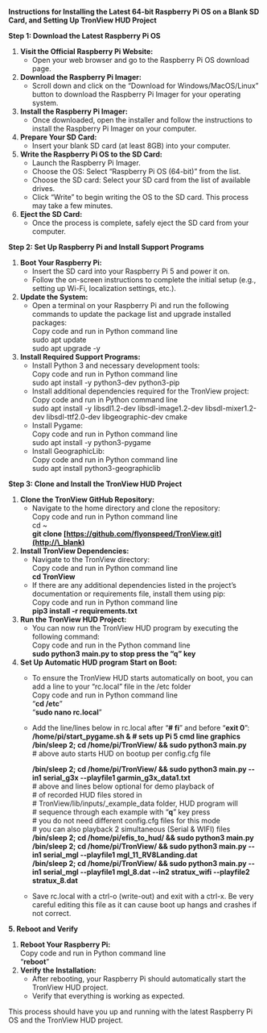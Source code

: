 **Instructions for Installing the Latest 64-bit Raspberry Pi OS on a Blank SD Card, and Setting Up TronView HUD Project**

**Step 1: Download the Latest Raspberry Pi OS**

1. **Visit the Official Raspberry Pi Website:**  
   * Open your web browser and go to the Raspberry Pi OS download page.  
2. **Download the Raspberry Pi Imager:**  
   * Scroll down and click on the “Download for Windows/MacOS/Linux” button to download the Raspberry Pi Imager for your operating system.  
3. **Install the Raspberry Pi Imager:**  
   * Once downloaded, open the installer and follow the instructions to install the Raspberry Pi Imager on your computer.  
4. **Prepare Your SD Card:**  
   * Insert your blank SD card (at least 8GB) into your computer.  
5. **Write the Raspberry Pi OS to the SD Card:**  
   * Launch the Raspberry Pi Imager.  
   * Choose the OS: Select “Raspberry Pi OS (64-bit)” from the list.  
   * Choose the SD card: Select your SD card from the list of available drives.  
   * Click “Write” to begin writing the OS to the SD card. This process may take a few minutes.  
6. **Eject the SD Card:**  
   * Once the process is complete, safely eject the SD card from your computer.

**Step 2: Set Up Raspberry Pi and Install Support Programs**

1. **Boot Your Raspberry Pi:**  
   * Insert the SD card into your Raspberry Pi 5 and power it on.  
   * Follow the on-screen instructions to complete the initial setup (e.g., setting up Wi-Fi, localization settings, etc.).  
2. **Update the System:**  
   * Open a terminal on your Raspberry Pi and run the following commands to update the package list and upgrade installed packages:  
     Copy code and run in Python command line  
     sudo apt update  
     sudo apt upgrade \-y  
3. **Install Required Support Programs:**  
   * Install Python 3 and necessary development tools:  
     Copy code and run in Python command line  
     sudo apt install \-y python3-dev python3-pip  
   * Install additional dependencies required for the TronView project:  
     Copy code and run in Python command line  
     sudo apt install \-y libsdl1.2-dev libsdl-image1.2-dev libsdl-mixer1.2-dev libsdl-ttf2.0-dev libgeographic-dev cmake  
   * Install Pygame:  
     Copy code and run in Python command line  
     sudo apt install \-y python3-pygame  
   * Install GeographicLib:  
     Copy code and run in Python command line  
     sudo apt install python3-geographiclib

**Step 3: Clone and Install the TronView HUD Project**

1. **Clone the TronView GitHub Repository:**  
   * Navigate to the home directory and clone the repository:  
     Copy code and run in Python command line  
     cd \~  
     **git clone [https://github.com/flyonspeed/TronView.git](http://\_blank)**  
2. **Install TronView Dependencies:**  
   * Navigate to the TronView directory:  
     Copy code and run in Python command line  
     **cd TronView**  
   * If there are any additional dependencies listed in the project’s documentation or requirements file, install them using pip:  
     Copy code and run in Python command line  
     **pip3 install \-r requirements.txt**  
3. **Run the TronView HUD Project:**  
   * You can now run the TronView HUD program by executing the following command:  
     Copy code and run in the Python command line  
     **sudo python3 main.py   to stop press the “q” key**    
4. **Set Up Automatic HUD program Start on Boot:**  
   * To ensure the TronView HUD starts automatically on boot, you can add a line to your “rc.local”  file in the /etc folder   
     Copy code and run in Python command line  
     “**cd /etc**”  
     “**sudo nano rc.local**”  
   * Add the line/lines below in rc.local after “**\# fi**” and before “**exit 0**”:  
      **/home/pi/start\_pygame.sh &  \# sets up Pi 5 cmd line graphics**  
      **/bin/sleep 2; cd /home/pi/TronView/ && sudo python3 main.py**   
     \# above auto starts HUD on bootup per config.cfg file  
        
      **/bin/sleep 2; cd /home/pi/TronView/ && sudo python3 main.py   \--in1 serial\_g3x \--playfile1 garmin\_g3x\_data1.txt**  
     \# above and lines below optional for demo playback of  
     \# of recorded HUD files stored in   
     \# TronView/lib/inputs/\_example\_data folder, HUD program will  
     \# sequence through each example with “**q**” key press  
     \# you do not need different config.cfg files for this mode  
     \# you can also playback 2 simultaneous (Serial & WIFI) files  
      **/bin/sleep 2; cd /home/pi/efis\_to\_hud/ && sudo python3 main.py**  
      **/bin/sleep 2; cd /home/pi/TronView/ && sudo python3 main.py \--in1 serial\_mgl \--playfile1 mgl\_11\_RV8Landing.dat**  
      **/bin/sleep 2; cd /home/pi/TronView/ && sudo python3 main.py \--in1 serial\_mgl \--playfile1 mgl\_8.dat \--in2 stratux\_wifi \--playfile2 stratux\_8.dat**  
       
   * Save rc.local with a ctrl-o (write-out) and exit with a ctrl-x.  Be very careful editing this file as it can cause boot up hangs and crashes if not correct.

**5\.   Reboot and Verify**

1. **Reboot Your Raspberry Pi:**  
   Copy code and run in Python command line  
   “**reboot**”  
2. **Verify the Installation:**  
   * After rebooting, your Raspberry Pi should automatically start the TronView HUD project.  
   * Verify that everything is working as expected.

This process should have you up and running with the latest Raspberry Pi OS and the TronView HUD project.

